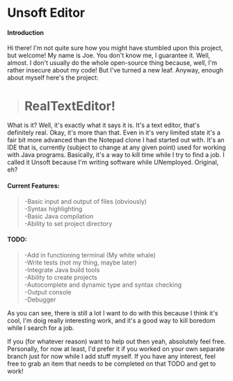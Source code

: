 # Unsoft Editor

#### Introduction
Hi there! I'm not quite sure how you might have stumbled upon this project, but welcome! My name is Joe. You don't know me, I guarantee it. Well, almost. I don't usually do the whole open-source thing because, well, I'm rather insecure about my code! But I've turned a new leaf. Anyway, enough about myself here's the project:

> # RealTextEditor!
What is it? Well, it's exactly what it says it is. It's a text editor, that's definitely real. Okay, it's more than that. Even in it's very limited state it's a fair bit more advanced than the Notepad clone I had started out with. It's an IDE that is, currently (subject to change at any given point) used for working with Java programs. Basically, it's a way to kill time while I try to find a job. I called it Unsoft because I'm writing software while *UN*employed. Original, eh?

#### Current Features:
 > -Basic input and output of files (obviously)  
 > -Syntax highlighting  
 > -Basic Java compilation  
 > -Ability to set project directory  
 
#### TODO:
 > -Add in functioning terminal (My white whale)  
 > -Write tests (not my thing, maybe later)  
 > -Integrate Java build tools  
 > -Ability to create projects  
 > -Autocomplete and dynamic type and syntax checking  
 > -Output console  
 > -Debugger  
 
 
 As you can see, there is still a lot I want to do with this because I think it's cool, I'm doig really interesting work, and it's a good way to kill boredom while I search for a job.
 
 If you (for whatever reason) want to help out then yeah, absolutely feel free. Personally, for now at least, I'd prefer it if you worked on your own separate branch just for now while I add stuff myself. If you have any interest, feel free to grab an item that needs to be completed on that TODO and get to work!  
 

